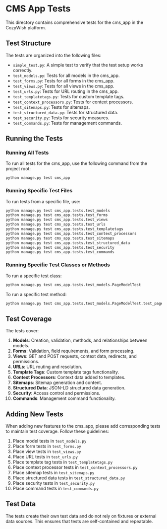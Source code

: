 # CMS App Tests

This directory contains comprehensive tests for the cms_app in the CozyWish platform.

## Test Structure

The tests are organized into the following files:

- `simple_test.py`: A simple test to verify that the test setup works correctly.
- `test_models.py`: Tests for all models in the cms_app.
- `test_forms.py`: Tests for all forms in the cms_app.
- `test_views.py`: Tests for all views in the cms_app.
- `test_urls.py`: Tests for URL routing in the cms_app.
- `test_templatetags.py`: Tests for custom template tags.
- `test_context_processors.py`: Tests for context processors.
- `test_sitemaps.py`: Tests for sitemaps.
- `test_structured_data.py`: Tests for structured data.
- `test_security.py`: Tests for security measures.
- `test_commands.py`: Tests for management commands.

## Running the Tests

### Running All Tests

To run all tests for the cms_app, use the following command from the project root:

```bash
python manage.py test cms_app
```

### Running Specific Test Files

To run tests from a specific file, use:

```bash
python manage.py test cms_app.tests.test_models
python manage.py test cms_app.tests.test_forms
python manage.py test cms_app.tests.test_views
python manage.py test cms_app.tests.test_urls
python manage.py test cms_app.tests.test_templatetags
python manage.py test cms_app.tests.test_context_processors
python manage.py test cms_app.tests.test_sitemaps
python manage.py test cms_app.tests.test_structured_data
python manage.py test cms_app.tests.test_security
python manage.py test cms_app.tests.test_commands
```

### Running Specific Test Classes or Methods

To run a specific test class:

```bash
python manage.py test cms_app.tests.test_models.PageModelTest
```

To run a specific test method:

```bash
python manage.py test cms_app.tests.test_models.PageModelTest.test_page_creation
```

## Test Coverage

The tests cover:

1. **Models**: Creation, validation, methods, and relationships between models.
2. **Forms**: Validation, field requirements, and form processing.
3. **Views**: GET and POST requests, context data, redirects, and permissions.
4. **URLs**: URL routing and resolution.
5. **Template Tags**: Custom template tags functionality.
6. **Context Processors**: Context data added to templates.
7. **Sitemaps**: Sitemap generation and content.
8. **Structured Data**: JSON-LD structured data generation.
9. **Security**: Access control and permissions.
10. **Commands**: Management command functionality.

## Adding New Tests

When adding new features to the cms_app, please add corresponding tests to maintain test coverage. Follow these guidelines:

1. Place model tests in `test_models.py`
2. Place form tests in `test_forms.py`
3. Place view tests in `test_views.py`
4. Place URL tests in `test_urls.py`
5. Place template tag tests in `test_templatetags.py`
6. Place context processor tests in `test_context_processors.py`
7. Place sitemap tests in `test_sitemaps.py`
8. Place structured data tests in `test_structured_data.py`
9. Place security tests in `test_security.py`
10. Place command tests in `test_commands.py`

## Test Data

The tests create their own test data and do not rely on fixtures or external data sources. This ensures that tests are self-contained and repeatable.
